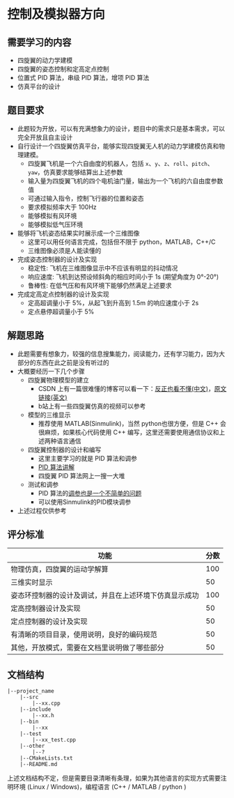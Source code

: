 # 控制及模拟器方向

## 需要学习的内容

- 四旋翼的动力学建模
- 四旋翼的姿态控制和定高定点控制
- 位置式 PID 算法，串级 PID 算法，增项 PID 算法
- 仿真平台的设计

## 题目要求

- 此题较为开放，可以有充满想象力的设计，题目中的需求只是基本需求，可以完全开放且自主设计
- 自行设计一个四旋翼仿真平台，能够实现四旋翼无人机的动力学建模仿真和物理建模。
  - 四旋翼飞机是一个六自由度的机器人，包括 `x`、`y`、`z`、`roll`、`pitch`、`yaw`，仿真要求能够结算出上述参数
  - 输入量为四旋翼飞机的四个电机油门量，输出为一个飞机的六自由度参数值
  - 可通过输入指令，控制飞行器的位置和姿态
  - 要求模拟频率大于 100Hz
  - 能够模拟有风环境
  - 能够模拟低气压环境
- 能够将飞机姿态结果实时展示成一个三维图像
  - 这里可以用任何语言完成，包括但不限于 python，MATLAB，C++/C
  - 三维图像必须是人能读懂的
- 完成姿态控制器的设计及实现
  - 稳定性: 飞机在三维图像显示中不应该有明显的抖动情况
  - 响应速度: 飞机到达预设倾斜角的相应时间小于 1s (期望角度为 0°-20°)
  - 鲁棒性: 在低气压和有风环境下能够仍然满足上述要求
- 完成定高定点控制器的设计及实现
  - 定高超调量小于 5%，从起飞到升高到 1.5m 的响应速度小于 2s
  - 定点悬停超调量小于 5%

## 解题思路

- 此题需要有想象力，较强的信息搜集能力，阅读能力，还有学习能力，因为大部分的东西在此之前是没有听过的
- 大概要经历一下几个步骤
  - 四旋翼物理模型的建立
    - CSDN 上有一篇很难懂的博客可以看一下：[反正也看不懂(中文)](https://blog.csdn.net/u013859301/article/details/51284371)，[原文链接(英文)](http://andrew.gibiansky.com/blog/physics/quadcopter-dynamics/)
    - b站上有一些四旋翼仿真的视频可以参考
  - 模型的三维显示
    - 推荐使用 MATLAB(Sinmulink)，当然 python也很方便，但是 C++ 会很麻烦，如果核心代码使用 C++ 编写，这里还需要使用通信协议和上述两种语言通信
  - 四旋翼控制器的设计和编写
    - 这里主要学习的就是 PID 算法和调参
    - [PID 算法讲解](https://www.bilibili.com/video/av54996311)
    - 四旋翼 PID 算法网上一搜一大堆
  - 测试和调参
    - PID 算法的[调参也是一个不简单的问题](https://www.cnblogs.com/clnchanpin/p/6939455.html)
    - 可以使用Sinmulink的PID模块调参
- 上述过程仅供参考

## 评分标准

| 功能                                                   | 分数 |
| ------------------------------------------------------ | ---- |
| 物理仿真，四旋翼的运动学解算                           | 100  |
| 三维实时显示                                           | 50   |
| 姿态环控制器的设计及调试，并且在上述环境下仿真显示成功 | 100  |
| 定高控制器设计及实现                                   | 50   |
| 定点控制器的设计及实现                                 | 50   |
| 有清晰的项目目录，使用说明，良好的编码规范             | 50   |
| 其他，开放模式，需要在文档里说明做了哪些部分           | 50   |

## 文档结构

```shell
|--project_name
    |--src
        |--xx.cpp
    |--include
        |--xx.h
    |--bin
        |--xx
    |--test
        |--xx_test.cpp
    |--other
        |--?
    |--CMakeLists.txt
    |--README.md
```

上述文档结构不定，但是需要目录清晰有条理，如果为其他语言的实现方式需要注明环境 (Linux / Windows)，编程语言 (C++ / MATLAB / python )
